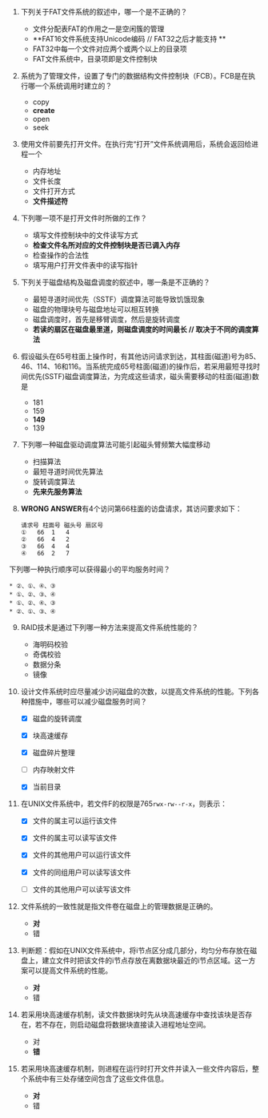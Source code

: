1. 下列关于FAT文件系统的叙述中，哪一个是不正确的？
	* 文件分配表FAT的作用之一是空闲簇的管理
	* **FAT16文件系统支持Unicode编码 // FAT32之后才能支持 **
	* FAT32中每一个文件对应两个或两个以上的目录项
	* FAT文件系统中，目录项即是文件控制块


2. 系统为了管理文件，设置了专门的数据结构文件控制块（FCB）。FCB是在执行哪一个系统调用时建立的？
	* copy
	* **create**
	* open
	* seek


3. 使用文件前要先打开文件。在执行完“打开”文件系统调用后，系统会返回给进程一个
	* 内存地址
	* 文件长度
	* 文件打开方式
	* **文件描述符**


4. 下列哪一项不是打开文件时所做的工作？
	* 填写文件控制块中的文件读写方式
	* **检查文件名所对应的文件控制块是否已调入内存**
	* 检查操作的合法性
	* 填写用户打开文件表中的读写指针


5. 下列关于磁盘结构及磁盘调度的叙述中，哪一条是不正确的？
	* 最短寻道时间优先（SSTF）调度算法可能导致饥饿现象
	* 磁盘的物理块号与磁盘地址可以相互转换
	* 磁盘调度时，首先是移臂调度，然后是旋转调度
	* **若读的扇区在磁盘最里道，则磁盘调度的时间最长 // 取决于不同的调度算法**


6. 假设磁头在65号柱面上操作时，有其他访问请求到达，其柱面(磁道)号为85、46、114、16和116。当系统完成65号柱面(磁道)的操作后，若采用最短寻找时间优先(SSTF)磁盘调度算法，为完成这些请求，磁头需要移动的柱面(磁道)数是
	* 181
	* 159
	* **149**
	* 139


7. 下列哪一种磁盘驱动调度算法可能引起磁头臂频繁大幅度移动
	* 扫描算法
	* 最短寻道时间优先算法
	* 旋转调度算法
	* **先来先服务算法**


8. **WRONG ANSWER**有4个访问第66柱面的访盘请求，其访问要求如下：

	```
	请求号	柱面号	磁头号	扇区号
	①	66	1	4
	②	66	4	2
	③	66	4	4
	④	66	2	7
	```
下列哪一种执行顺序可以获得最小的平均服务时间？
	
	* ②、①、④、③
	* ①、②、③、④
	* ①、②、④、③
	* ②、①、③、④


9. RAID技术是通过下列哪一种方法来提高文件系统性能的？
	* 海明码校验
	* 奇偶校验
	* 数据分条
	* 镜像

10. 设计文件系统时应尽量减少访问磁盘的次数，以提高文件系统的性能。下列各种措施中，哪些可以减少磁盘服务时间？
	- [X] 磁盘的旋转调度
	- [X] 块高速缓存
	- [X] 磁盘碎片整理
	- [ ] 内存映射文件
	- [X] 当前目录


11. 在UNIX文件系统中，若文件F的权限是765`rwx-rw--r-x`，则表示：
	- [X] 文件的属主可以运行该文件
	- [X] 文件的属主可以读写该文件
	- [X] 文件的其他用户可以运行该文件
	- [X] 文件的同组用户可以读写该文件
	- [ ] 文件的其他用户可以读写该文件


12. 文件系统的一致性就是指文件卷在磁盘上的管理数据是正确的。
	* **对**
	* 错


13. 判断题：假如在UNIX文件系统中，将i节点区分成几部分，均匀分布存放在磁盘上，建立文件时把该文件的i节点存放在离数据块最近的i节点区域。这一方案可以提高文件系统的性能。
	* **对**
	* 错

14. 若采用块高速缓存机制，读文件数据块时先从块高速缓存中查找该块是否存在，若不存在，则启动磁盘将数据块直接读入进程地址空间。
	* 对
	* **错**


15. 若采用块高速缓存机制，则进程在运行时打开文件并读入一些文件内容后，整个系统中有三处存储空间包含了这些文件信息。
	* **对**
	* 错
